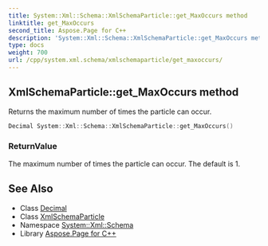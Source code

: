 ```yaml
---
title: System::Xml::Schema::XmlSchemaParticle::get_MaxOccurs method
linktitle: get_MaxOccurs
second_title: Aspose.Page for C++
description: 'System::Xml::Schema::XmlSchemaParticle::get_MaxOccurs method. Returns the maximum number of times the particle can occur in C++.'
type: docs
weight: 700
url: /cpp/system.xml.schema/xmlschemaparticle/get_maxoccurs/
---
```

## XmlSchemaParticle::get_MaxOccurs method


Returns the maximum number of times the particle can occur.

```cpp
Decimal System::Xml::Schema::XmlSchemaParticle::get_MaxOccurs()
```


### ReturnValue

The maximum number of times the particle can occur. The default is 1.

## See Also

* Class [Decimal](../../../system/decimal/)
* Class [XmlSchemaParticle](../)
* Namespace [System::Xml::Schema](../../)
* Library [Aspose.Page for C++](../../../)
